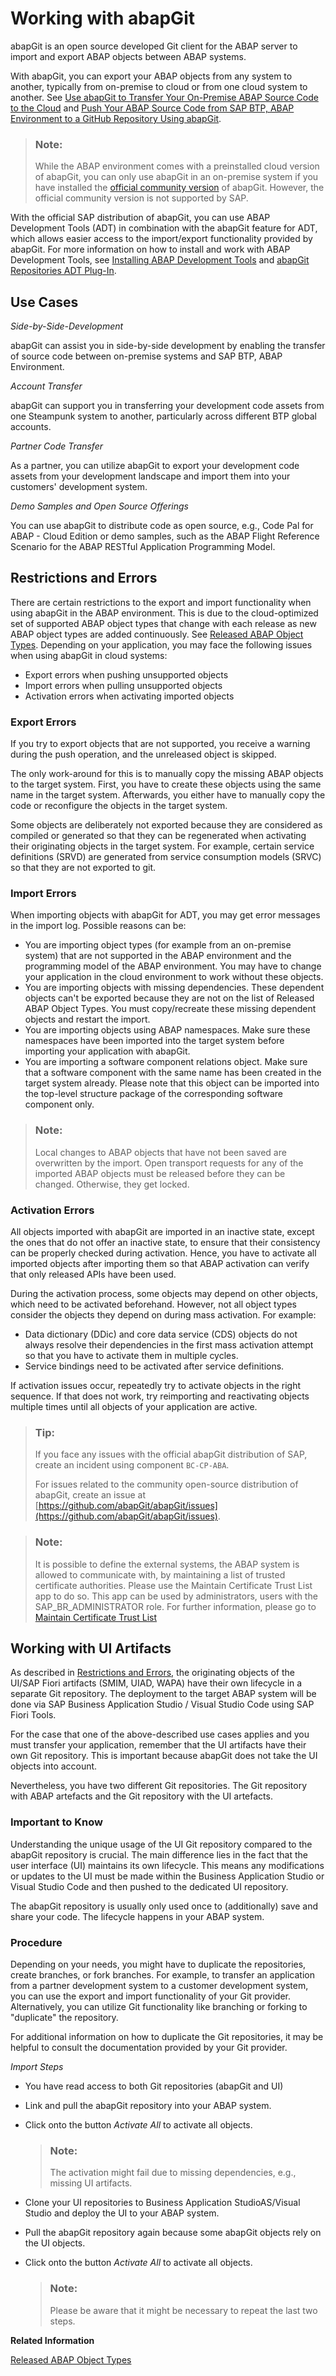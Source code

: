 <!-- loiod62ed9d54a764c53990f25f0ab6c27f9 -->

# Working with abapGit

abapGit is an open source developed Git client for the ABAP server to import and export ABAP objects between ABAP systems.

With abapGit, you can export your ABAP objects from any system to another, typically from on-premise to cloud or from one cloud system to another. See [Use abapGit to Transfer Your On-Premise ABAP Source Code to the Cloud](https://developers.sap.com/tutorials/abap-environment-abapgit.html) and [Push Your ABAP Source Code from SAP BTP, ABAP Environment to a GitHub Repository Using abapGit](https://developers.sap.com/tutorials/abap-environment-abapgit-transfer.html).

> ### Note:  
> While the ABAP environment comes with a preinstalled cloud version of abapGit, you can only use abapGit in an on-premise system if you have installed the [official community version](https://github.com/abapGit/abapGit) of abapGit. However, the official community version is not supported by SAP.

With the official SAP distribution of abapGit, you can use ABAP Development Tools \(ADT\) in combination with the abapGit feature for ADT, which allows easier access to the import/export functionality provided by abapGit. For more information on how to install and work with ABAP Development Tools, see [Installing ABAP Development Tools](https://help.sap.com/doc/2e9cf4a457d84c7a81f33d8c3fdd9694/Cloud/en-US/inst_guide_abap_development_tools.pdf) and [abapGit Repositories ADT Plug-In](https://eclipse.abapgit.org/updatesite/).



<a name="loiod62ed9d54a764c53990f25f0ab6c27f9__section_n3y_mbv_cbc"/>

## Use Cases

*Side-by-Side-Development*

abapGit can assist you in side-by-side development by enabling the transfer of source code between on-premise systems and SAP BTP, ABAP Environment.

*Account Transfer*

abapGit can support you in transferring your development code assets from one Steampunk system to another, particularly across different BTP global accounts.

*Partner Code Transfer*

As a partner, you can utilize abapGit to export your development code assets from your development landscape and import them into your customers' development system.

*Demo Samples and Open Source Offerings*

You can use abapGit to distribute code as open source, e.g., Code Pal for ABAP - Cloud Edition or demo samples, such as the ABAP Flight Reference Scenario for the ABAP RESTful Application Programming Model.



<a name="loiod62ed9d54a764c53990f25f0ab6c27f9__section_emb_dgj_5tb"/>

## Restrictions and Errors

There are certain restrictions to the export and import functionality when using abapGit in the ABAP environment. This is due to the cloud-optimized set of supported ABAP object types that change with each release as new ABAP object types are added continuously. See [Released ABAP Object Types](released-abap-object-types-b31aa03.md). Depending on your application, you may face the following issues when using abapGit in cloud systems:

-   Export errors when pushing unsupported objects
-   Import errors when pulling unsupported objects
-   Activation errors when activating imported objects



### Export Errors

If you try to export objects that are not supported, you receive a warning during the push operation, and the unreleased object is skipped.

The only work-around for this is to manually copy the missing ABAP objects to the target system. First, you have to create these objects using the same name in the target system. Afterwards, you either have to manually copy the code or reconfigure the objects in the target system.

Some objects are deliberately not exported because they are considered as compiled or generated so that they can be regenerated when activating their originating objects in the target system. For example, certain service definitions \(SRVD\) are generated from service consumption models \(SRVC\) so that they are not exported to git.



### Import Errors

When importing objects with abapGit for ADT, you may get error messages in the import log. Possible reasons can be:

-   You are importing object types \(for example from an on-premise system\) that are not supported in the ABAP environment and the programming model of the ABAP environment. You may have to change your application in the cloud environment to work without these objects.
-   You are importing objects with missing dependencies. These dependent objects can't be exported because they are not on the list of Released ABAP Object Types. You must copy/recreate these missing dependent objects and restart the import.
-   You are importing objects using ABAP namespaces. Make sure these namespaces have been imported into the target system before importing your application with abapGit.
-   You are importing a software component relations object. Make sure that a software component with the same name has been created in the target system already. Please note that this object can be imported into the top-level structure package of the corresponding software component only.


> ### Note:  
> Local changes to ABAP objects that have not been saved are overwritten by the import. Open transport requests for any of the imported ABAP objects must be released before they can be changed. Otherwise, they get locked.



### Activation Errors

All objects imported with abapGit are imported in an inactive state, except the ones that do not offer an inactive state, to ensure that their consistency can be properly checked during activation. Hence, you have to activate all imported objects after importing them so that ABAP activation can verify that only released APIs have been used.

During the activation process, some objects may depend on other objects, which need to be activated beforehand. However, not all object types consider the objects they depend on during mass activation. For example:

-   Data dictionary \(DDic\) and core data service \(CDS\) objects do not always resolve their dependencies in the first mass activation attempt so that you have to activate them in multiple cycles.
-   Service bindings need to be activated after service definitions.

If activation issues occur, repeatedly try to activate objects in the right sequence. If that does not work, try reimporting and reactivating objects multiple times until all objects of your application are active.



> ### Tip:  
> If you face any issues with the official abapGit distribution of SAP, create an incident using component `BC-CP-ABA`.
> 
> For issues related to the community open-source distribution of abapGit, create an issue at [https://github.com/abapGit/abapGit/issues](https://github.com/abapGit/abapGit/issues).

> ### Note:  
> It is possible to define the external systems, the ABAP system is allowed to communicate with, by maintaining a list of trusted certificate authorities. Please use the Maintain Certificate Trust List app to do so. This app can be used by administrators, users with the SAP\_BR\_ADMINISTRATOR role. For further information, please go to [Maintain Certificate Trust List](../50-administration-and-ops/maintain-certificate-trust-list-2b3c3f1.md)



<a name="loiod62ed9d54a764c53990f25f0ab6c27f9__section_dsc_pgd_dbc"/>

## Working with UI Artifacts

As described in [Restrictions and Errors](https://help.sap.com/docs/btp/sap-business-technology-platform/working-with-abapgit?version=Cloud#restrictions-and-errors), the originating objects of the UI/SAP Fiori artifacts \(SMIM, UIAD, WAPA\) have their own lifecycle in a separate Git repository. The deployment to the target ABAP system will be done via SAP Business Application Studio / Visual Studio Code using SAP Fiori Tools.

For the case that one of the above-described use cases applies and you must transfer your application, remember that the UI artifacts have their own Git repository. This is important because abapGit does not take the UI objects into account.

Nevertheless, you have two different Git repositories. The Git repository with ABAP artefacts and the Git repository with the UI artefacts.



### Important to Know

Understanding the unique usage of the UI Git repository compared to the abapGit repository is crucial. The main difference lies in the fact that the user interface \(UI\) maintains its own lifecycle. This means any modifications or updates to the UI must be made within the Business Application Studio or Visual Studio Code and then pushed to the dedicated UI repository.

The abapGit repository is usually only used once to \(additionally\) save and share your code. The lifecycle happens in your ABAP system.



### Procedure

Depending on your needs, you might have to duplicate the repositories, create branches, or fork branches. For example, to transfer an application from a partner development system to a customer development system, you can use the export and import functionality of your Git provider. Alternatively, you can utilize Git functionality like branching or forking to "duplicate" the repository.

For additional information on how to duplicate the Git repositories, it may be helpful to consult the documentation provided by your Git provider.

*Import Steps*

-   You have read access to both Git repositories \(abapGit and UI\)

-   Link and pull the abapGit repository into your ABAP system.

-   Click onto the button *Activate All* to activate all objects.

    > ### Note:  
    > The activation might fail due to missing dependencies, e.g., missing UI artifacts.

-   Clone your UI repositories to Business Application StudioAS/Visual Studio and deploy the UI to your ABAP system.

-   Pull the abapGit repository again because some abapGit objects rely on the UI objects.

-   Click onto the button *Activate All* to activate all objects.

    > ### Note:  
    > Please be aware that it might be necessary to repeat the last two steps.


**Related Information**  


[Released ABAP Object Types](released-abap-object-types-b31aa03.md "")

